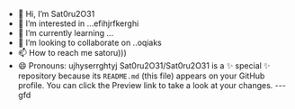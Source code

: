 - 👋 Hi, I’m Sat0ru2O31
- 👀 I’m interested in ...efihjrfkerghi
- 🌱 I’m currently learning ...
- 💞️ I’m looking to collaborate on ..oqiaks
- 📫 How to reach me satoru)))
- 😄 Pronouns: ujhyserrghtyj
Sat0ru2O31/Sat0ru2O31 is a ✨ special ✨ repository because its `README.md` (this file) appears on your GitHub profile.
You can click the Preview link to take a look at your changes.
---gfd
